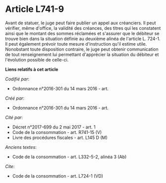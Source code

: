 # Article L741-9

Avant de statuer, le juge peut faire publier un appel aux créanciers. Il peut vérifier, même d'office, la validité des
créances, des titres qui les constatent ainsi que le montant des sommes réclamées et s'assurer que le débiteur se trouve bien
dans la situation définie au deuxième alinéa de l'article L. 724-1. Il peut également prévoir toute mesure d'instruction
qu'il estime utile. Nonobstant toute disposition contraire, le juge peut obtenir communication de tout renseignement lui
permettant d'apprécier la situation du débiteur et l'évolution possible de celle-ci.

**Liens relatifs à cet article**

_Codifié par_:

  - Ordonnance n°2016-301 du 14 mars 2016 - art.

_Créé par_:

  - Ordonnance n°2016-301 du 14 mars 2016 - art.

_Cité par_:

  - Décret n°2017-699 du 2 mai 2017 - art. 1
  - Code de la consommation - art. R741-15 (V)
  - Livre des procédures fiscales - art. L145 D (M)

_Anciens textes_:

  - Code de la consommation - art. L332-5-2, alinéa 3 (Ab)

_Cite_:

  - Code de la consommation - art. L724-1 (VD)
